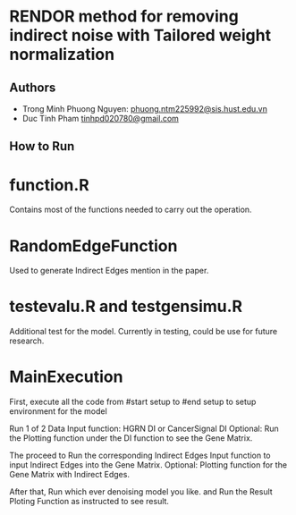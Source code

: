 
# RENDOR method for removing indirect noise with Tailored weight normalization



## Authors
- Trong Minh Phuong Nguyen: phuong.ntm225992@sis.hust.edu.vn
- Duc Tinh Pham tinhpd020780@gmail.com




## How to Run
# function.R
Contains most of the functions needed to carry out the operation.
# RandomEdgeFunction
Used to generate Indirect Edges mention in the paper.
# testevalu.R and testgensimu.R 
Additional test for the model. Currently in testing, could be use for future research.
# MainExecution
First, execute all the code from #start setup to #end setup to setup environment for the model

Run 1 of 2 Data Input function: HGRN DI or CancerSignal DI
Optional: Run the Plotting function under the DI function to see the Gene Matrix.

The proceed to Run the corresponding Indirect Edges Input function to input Indirect Edges into the Gene Matrix.
Optional: Plotting function for the Gene Matrix with Indirect Edges.

After that, Run which ever denoising model you like. and Run the Result Ploting Function as instructed to see result.
